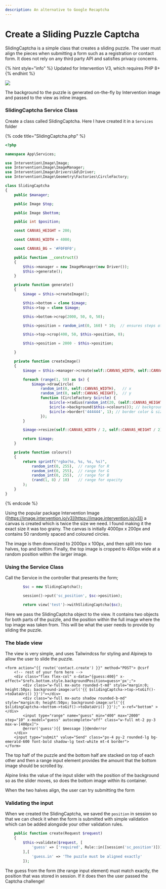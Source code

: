 ```yaml
---
description: An alternative to Google Recaptcha
---
```


# Create a Sliding Puzzle Captcha

SlidingCaptcha is a simple class that creates a sliding puzzle.  The user must align the pieces when submitting a form such as a registration or contact form.  It does not rely on any third party API and satisfies privacy concerns.&#x20;

{% hint style="info" %}
Updated for Intervention V3, which requires PHP 8+
{% endhint %}

![](.gitbook/assets/SlidingCaptcha.gif)

The background to the puzzle is generated on-the-fly by Intervention image and passed to the view as inline images.

### SlidingCaptcha Service Class

Create a class called SlidingCaptcha.  Here I have created it in a `Services` folder

{% code title="SlidingCaptcha.php" %}
```php
<?php

namespace App\Services;

use Intervention\Image\Image;
use Intervention\Image\ImageManager;
use Intervention\Image\Drivers\Gd\Driver;
use Intervention\Image\Geometry\Factories\CircleFactory;

class SlidingCaptcha
{
    public $manager;

    public Image $top;

    public Image $bottom;

    public int $position;

    const CANVAS_HEIGHT = 200;

    const CANVAS_WIDTH = 4000;

    const CANVAS_BG = '#F0F0F0';

    public function __construct()
    {
        $this->manager = new ImageManager(new Driver());
        $this->generate();
    }

    private function generate()
    {
        $image = $this->createImage();

        $this->bottom = clone $image;
        $this->top = clone $image;

        $this->bottom->crop(2000, 50, 0, 50);

        $this->position = random_int(0, 160) * 10;  // ensures steps of 10

        $this->top->crop(400, 50, $this->position, 0);

        $this->position = 2000 - $this->position;

    }

    private function createImage()
    {
        $image = $this->manager->create(self::CANVAS_WIDTH, self::CANVAS_HEIGHT)->fill(self::CANVAS_BG);

        foreach (range(1, 50) as $x) {
            $image->drawCircle(
                random_int(0, self::CANVAS_WIDTH),   // x
                random_int(0, self::CANVAS_HEIGHT),  // y
                function (CircleFactory $circle) {
                    $circle->radius(random_int(20, (self::CANVAS_HEIGHT/2)-10)); // radius of circle in pixels
                    $circle->background($this->colours()); // background color
                    $circle->border('444444', 1); // border color & size
                });
        }

        $image->resize(self::CANVAS_WIDTH / 2, self::CANVAS_HEIGHT / 2);

        return $image;
    }

    private function colours()
    {
        return sprintf("rgba(%s, %s, %s, %s)",
            random_int(0, 255),  // range for R
            random_int(0, 255),  // range for G
            random_int(0, 255),  // range for B
            (rand(1, 8) / 10)    // range for opacity
        );
    }
}


```
{% endcode %}

Using the popular package Intervention Image ([https://image.intervention.io/v3](https://image.intervention.io/v3)) a canvas is created which is twice the size we need.  I found making it the exact size it was too grainy.  The canvas is initially 4000px x 200px and contains 50 randomly spaced and coloured circles.

The image is then downsized to 2000px x 100px, and then split into two halves, top and bottom. Finally, the top image is cropped to 400px wide at a random position within the larger image.

### Using the Service Class

Call the Service in the controller that presents the form;

```php
        $sc = new SlidingCaptcha();

        session()->put('sc_position', $sc->position);

        return view('test')->withSlidingCaptcha($sc);
```

Here we pass the SlidingCaptcha object to the view.  It contains two objects for both parts of the puzzle, and the position within the full image where the top image was taken from.  This will be what the user needs to provide by sliding the puzzle.

### The blade view

The view is very simple, and uses Tailwindcss for styling and Alpinejs to allow the user to slide the puzzle.

```markup
<form action="{{ route('contact.create') }}" method="POST"> @csrf
    <!-- rest of your form here -->
    <div class="flex flex-col" x-data="{guess:400}" x-effect="$refs.bottom.style.backgroundPosition=guess+'px';">
        <div class="w-full mx-auto rounded-t-md" style="margin:0; height:50px; background-image:url('{{ $slidingCaptcha->top->toGif()->toDataUri() }}')"></div>
        <div class="w-full mx-auto shadow rounded-b-md" style="margin:0; height:50px; background-image:url('{{ $slidingCaptcha->bottom->toGif()->toDataUri() }}');" x-ref="bottom" ></div>
        <input type="range" name="guess" min="400" max="2000" step="10" x-model="guess" autocomplete="off" class="w-full mt-2 py-3 max-w-[400px]">
        @error('guess'){{ $message }}@enderror
    </div>
    <input type="submit" value="Send" class="px-4 py-2 rounded-lg bg-emerald-600 font-bold shadow-lg text-white mt-4 border"> 
</form>
```

The top half of the puzzle and the bottom half are stacked on top of each other and then a range input element provides the amount that the bottom image should be scrolled by.

Alpine links the value of the input slider with the position of the background so as the slider moves, so does the bottom image within its container.

When the two halves align, the user can try submitting the form

### Validating the input

When we created the SlidingCaptcha, we saved the `position` in session so that we can check it when the form is submitted with simple validation which can be added alongside your other validation rules.

```php
    public function create(Request $request)
    {
        $this->validate($request, [
            'guess' => ['required', Rule::in([session('sc_position')])],
        ],[
            'guess.in' => 'The puzzle must be aligned exactly'
        ]);
```

The guess from the form (the range input element) must match exactly, the position that was stored in session.  If it does then the user passed the Captcha challenge!



